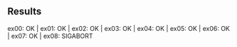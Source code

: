 ## Results

ex00: OK | ex01: OK | ex02: OK | ex03: OK | ex04: OK | ex05: OK | ex06: OK | ex07: OK | ex08: SIGABORT
